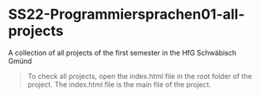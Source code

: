# SS22-Programmiersprachen01-all-projects
A collection of all projects of the first semester in the HfG Schwäbisch Gmünd

> To check all projects, open the index.html file in the root folder of the project. The index.html file is the main file of the project.